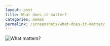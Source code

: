 ```yaml
---
layout: post
title: What does it matter?
categories: memes
permalink: /screenshots/what-does-it-matter/
---
```


<img src="https://www.dropbox.com/s/mysu9d8anijdlup/274543245_490550309185572_5860520645437761029_n.jpeg?raw=1" alt="What matters?" />